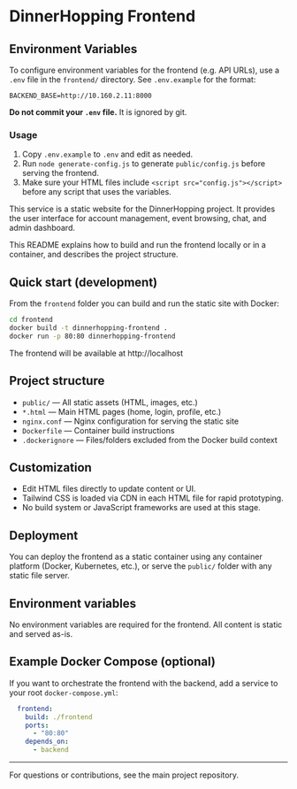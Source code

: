 # DinnerHopping Frontend

## Environment Variables

To configure environment variables for the frontend (e.g. API URLs), use a `.env` file in the `frontend/` directory. See `.env.example` for the format:

```
BACKEND_BASE=http://10.160.2.11:8000
```

**Do not commit your `.env` file.** It is ignored by git.

### Usage

1. Copy `.env.example` to `.env` and edit as needed.
2. Run `node generate-config.js` to generate `public/config.js` before serving the frontend.
3. Make sure your HTML files include `<script src="config.js"></script>` before any script that uses the variables.

This service is a static website for the DinnerHopping project. It provides the user interface for account management, event browsing, chat, and admin dashboard.

This README explains how to build and run the frontend locally or in a container, and describes the project structure.

## Quick start (development)

From the `frontend` folder you can build and run the static site with Docker:

```bash
cd frontend
docker build -t dinnerhopping-frontend .
docker run -p 80:80 dinnerhopping-frontend
```

The frontend will be available at http://localhost

## Project structure

- `public/` — All static assets (HTML, images, etc.)
- `*.html` — Main HTML pages (home, login, profile, etc.)
- `nginx.conf` — Nginx configuration for serving the static site
- `Dockerfile` — Container build instructions
- `.dockerignore` — Files/folders excluded from the Docker build context

## Customization

- Edit HTML files directly to update content or UI.
- Tailwind CSS is loaded via CDN in each HTML file for rapid prototyping.
- No build system or JavaScript frameworks are used at this stage.

## Deployment

You can deploy the frontend as a static container using any container platform (Docker, Kubernetes, etc.), or serve the `public/` folder with any static file server.

## Environment variables

No environment variables are required for the frontend. All content is static and served as-is.

## Example Docker Compose (optional)

If you want to orchestrate the frontend with the backend, add a service to your root `docker-compose.yml`:

```yaml
  frontend:
    build: ./frontend
    ports:
      - "80:80"
    depends_on:
      - backend
```

---

For questions or contributions, see the main project repository.
